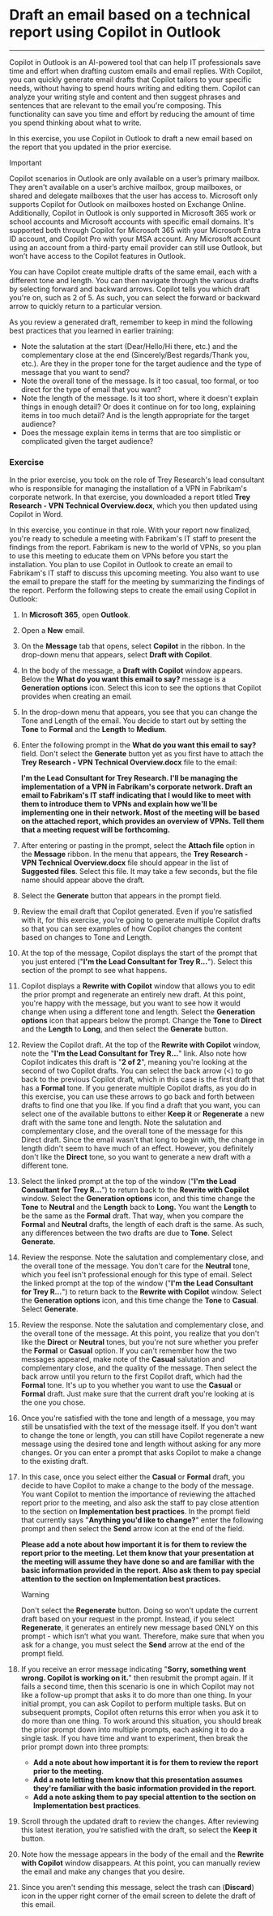 
# Draft an email based on a technical report using Copilot in Outlook
---
Copilot in Outlook is an AI-powered tool that can help IT professionals save time and effort when drafting custom emails and email replies. With Copilot, you can quickly generate email drafts that Copilot tailors to your specific needs, without having to spend hours writing and editing them. Copilot can analyze your writing style and content and then suggest phrases and sentences that are relevant to the email you're composing. This functionality can save you time and effort by reducing the amount of time you spend thinking about what to write.

In this exercise, you use Copilot in Outlook to draft a new email based on the report that you updated in the prior exercise.

> [!IMPORTANT]
> Copilot scenarios in Outlook are only available on a user’s primary mailbox. They aren't available on a user’s archive mailbox, group mailboxes, or shared and delegate mailboxes that the user has access to. Microsoft only supports Copilot for Outlook on mailboxes hosted on Exchange Online. Additionally, Copilot in Outlook is only supported in Microsoft 365 work or school accounts and Microsoft accounts with specific email domains. It's supported both through Copilot for Microsoft 365 with your Microsoft Entra ID account, and Copilot Pro with your MSA account. Any Microsoft account using an account from a third-party email provider can still use Outlook, but won’t have access to the Copilot features in Outlook.

You can have Copilot create multiple drafts of the same email, each with a different tone and length. You can then navigate through the various drafts by selecting forward and backward arrows. Copilot tells you which draft you're on, such as 2 of 5. As such, you can select the forward or backward arrow to quickly return to a particular version.

As you review a generated draft, remember to keep in mind the following best practices that you learned in earlier training:

 -  Note the salutation at the start (Dear/Hello/Hi there, etc.) and the complementary close at the end (Sincerely/Best regards/Thank you, etc.). Are they in the proper tone for the target audience and the type of message that you want to send?
 -  Note the overall tone of the message. Is it too casual, too formal, or too direct for the type of email that you want?
 -  Note the length of the message. Is it too short, where it doesn't explain things in enough detail? Or does it continue on for too long, explaining items in too much detail? And is the length appropriate for the target audience?
 -  Does the message explain items in terms that are too simplistic or complicated given the target audience?

### Exercise

In the prior exercise, you took on the role of Trey Research's lead consultant who is responsible for managing the installation of a VPN in Fabrikam's corporate network. In that exercise, you downloaded a report titled **Trey Research - VPN Technical Overview.docx**, which you then updated using Copilot in Word.

In this exercise, you continue in that role. With your report now finalized, you're ready to schedule a meeting with Fabrikam's IT staff to present the findings from the report. Fabrikam is new to the world of VPNs, so you plan to use this meeting to educate them on VPNs before you start the installation. You plan to use Copilot in Outlook to create an email to Fabrikam's IT staff to discuss this upcoming meeting. You also want to use the email to prepare the staff for the meeting by summarizing the findings of the report. Perform the following steps to create the email using Copilot in Outlook:

1.  In **Microsoft 365**, open **Outlook**.
2.  Open a **New** email.
3.  On the **Message** tab that opens, select **Copilot** in the ribbon. In the drop-down menu that appears, select **Draft with Copilot**.
4.  In the body of the message, a **Draft with Copilot** window appears. Below the **What do you want this email to say?** message is a **Generation options** icon. Select this icon to see the options that Copilot provides when creating an email.
5.  In the drop-down menu that appears, you see that you can change the Tone and Length of the email. You decide to start out by setting the **Tone** to **Formal** and the **Length** to **Medium**.
6.  Enter the following prompt in the **What do you want this email to say?** field. Don't select the **Generate** button yet as you first have to attach the **Trey Research - VPN Technical Overview.docx** file to the email:
    
    **I'm the Lead Consultant for Trey Research. I'll be managing the implementation of a VPN in Fabrikam's corporate network. Draft an email to Fabrikam's IT staff indicating that I would like to meet with them to introduce them to VPNs and explain how we'll be implementing one in their network. Most of the meeting will be based on the attached report, which provides an overview of VPNs. Tell them that a meeting request will be forthcoming.** 
7.  After entering or pasting in the prompt, select the **Attach file** option in the **Message** ribbon. In the menu that appears, the **Trey Research - VPN Technical Overview.docx** file should appear in the list of **Suggested files**. Select this file. It may take a few seconds, but the file name should appear above the draft.
8.  Select the **Generate** button that appears in the prompt field.
9.  Review the email draft that Copilot generated. Even if you're satisfied with it, for this exercise, you're going to generate multiple Copilot drafts so that you can see examples of how Copilot changes the content based on changes to Tone and Length.
10. At the top of the message, Copilot displays the start of the prompt that you just entered ("**I'm the Lead Consultant for Trey R...**"). Select this section of the prompt to see what happens.
11. Copilot displays a **Rewrite with Copilot** window that allows you to edit the prior prompt and regenerate an entirely new draft. At this point, you're happy with the message, but you want to see how it would change when using a different tone and length. Select the **Generation options** icon that appears below the prompt. Change the **Tone** to **Direct** and the **Length** to **Long**, and then select the **Generate** button.
12. Review the Copilot draft. At the top of the **Rewrite with Copilot** window, note the "**I'm the Lead Consultant for Trey R...**" link. Also note how Copilot indicates this draft is "**2 of 2**", meaning you're looking at the second of two Copilot drafts. You can select the back arrow (&lt;) to go back to the previous Copilot draft, which in this case is the first draft that has a **Formal** tone. If you generate multiple Copilot drafts, as you do in this exercise, you can use these arrows to go back and forth between drafts to find one that you like. If you find a draft that you want, you can select one of the available buttons to either **Keep it** or **Regenerate** a new draft with the same tone and length. Note the salutation and complementary close, and the overall tone of the message for this Direct draft. Since the email wasn't that long to begin with, the change in length didn't seem to have much of an effect. However, you definitely don't like the **Direct** tone, so you want to generate a new draft with a different tone.
13. Select the linked prompt at the top of the window ("**I'm the Lead Consultant for Trey R...**") to return back to the **Rewrite with Copilot** window. Select the **Generation options** icon, and this time change the **Tone** to **Neutral** and the **Length** back to **Long.** You want the **Length** to be the same as the **Formal** draft. That way, when you compare the **Formal** and **Neutral** drafts, the length of each draft is the same. As such, any differences between the two drafts are due to **Tone**. Select **Generate**.
14. Review the response. Note the salutation and complementary close, and the overall tone of the message. You don't care for the **Neutral** tone, which you feel isn't professional enough for this type of email. Select the linked prompt at the top of the window ("**I'm the Lead Consultant for Trey R...**") to return back to the **Rewrite with Copilot** window. Select the **Generation options** icon, and this time change the **Tone** to **Casual**. Select **Generate**.
15. Review the response. Note the salutation and complementary close, and the overall tone of the message. At this point, you realize that you don't like the **Direct** or **Neutral** tones, but you're not sure whether you prefer the **Formal** or **Casual** option. If you can't remember how the two messages appeared, make note of the **Casual** salutation and complementary close, and the quality of the message. Then select the back arrow until you return to the first Copilot draft, which had the **Formal** tone. It's up to you whether you want to use the **Casual** or **Formal** draft. Just make sure that the current draft you're looking at is the one you chose.
16. Once you're satisfied with the tone and length of a message, you may still be unsatisfied with the text of the message itself. If you don't want to change the tone or length, you can still have Copilot regenerate a new message using the desired tone and length without asking for any more changes. Or you can enter a prompt that asks Copilot to make a change to the existing draft.
17. In this case, once you select either the **Casual** or **Formal** draft, you decide to have Copilot to make a change to the body of the message. You want Copilot to mention the importance of reviewing the attached report prior to the meeting, and also ask the staff to pay close attention to the section on **Implementation best practices**. In the prompt field that currently says "**Anything you'd like to change?**" enter the following prompt and then select the **Send** arrow icon at the end of the field.
    
    **Please add a note about how important it is for them to review the report prior to the meeting. Let them know that your presentation at the meeting will assume they have done so and are familiar with the basic information provided in the report. Also ask them to pay special attention to the section on Implementation best practices.**
    
    > [!WARNING]
    > Don't select the **Regenerate** button. Doing so won't update the current draft based on your request in the prompt. Instead, if you select **Regenerate**, it generates an entirely new message based ONLY on this prompt - which isn’t what you want. Therefore, make sure that when you ask for a change, you must select the **Send** arrow at the end of the prompt field.
18. If you receive an error message indicating "**Sorry, something went wrong. Copilot is working on it.**" then resubmit the prompt again. If it fails a second time, then this scenario is one in which Copilot may not like a follow-up prompt that asks it to do more than one thing. In your initial prompt, you can ask Copilot to perform multiple tasks. But on subsequent prompts, Copilot often returns this error when you ask it to do more than one thing. To work around this situation, you should break the prior prompt down into multiple prompts, each asking it to do a single task. If you have time and want to experiment, then break the prior prompt down into three prompts:
     -  **Add a note about how important it is for them to review the report prior to the meeting**.
     -  **Add a note letting them know that this presentation assumes they're familiar with the basic information provided in the report**.
     -  **Add a note asking them to pay special attention to the section on Implementation best practices**.
19. Scroll through the updated draft to review the changes. After reviewing this latest iteration, you're satisfied with the draft, so select the **Keep it** button.
20. Note how the message appears in the body of the email and the **Rewrite with Copilot** window disappears. At this point, you can manually review the email and make any changes that you desire.
21. Since you aren't sending this message, select the trash can (**Discard**) icon in the upper right corner of the email screen to delete the draft of this email.
